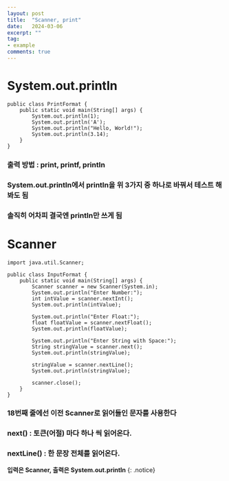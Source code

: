 ```yaml
---
layout: post
title:  "Scanner, print"
date:   2024-03-06
excerpt: ""
tag:
- example
comments: true
---
```

# System.out.println

    public class PrintFormat {
	    public static void main(String[] args) { 
		    System.out.println(1);
		    System.out.println('A');
		    System.out.println("Hello, World!");
		    System.out.println(3.14);
	    }
    }

### 출력 방법 : print, printf, println
### System.out.println에서 println을 위 3가지 중 하나로 바꿔서 테스트 해봐도 됨
### 솔직히 어차피 결국엔 println만 쓰게 됨

# Scanner

    import java.util.Scanner;

    public class InputFormat {
	    public static void main(String[] args) {
            Scanner scanner = new Scanner(System.in);
            System.out.println("Enter Number:"); 
            int intValue = scanner.nextInt();
            System.out.println(intValue);
		
            System.out.println("Enter Float:"); 
            float floatValue = scanner.nextFloat();
            System.out.println(floatValue);
		
            System.out.println("Enter String with Space:");
            String stringValue = scanner.next();
            System.out.println(stringValue);
		
            stringValue = scanner.nextLine();
            System.out.println(stringValue);
		
            scanner.close();
	    }
    }

### 18번째 줄에선 이전 Scanner로 읽어들인 문자를 사용한다
### next() : 토큰(어절) 마다 하나 씩 읽어온다.
### nextLine() : 한 문장 전체를 읽어온다.

**입력은 Scanner, 출력은 System.out.println**
{: .notice}

